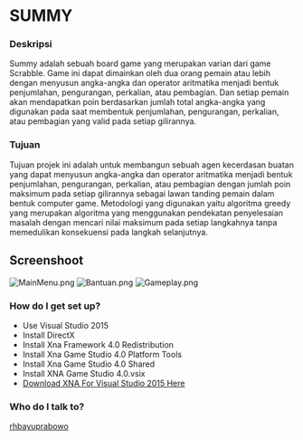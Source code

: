 # SUMMY #

### Deskripsi ###

Summy adalah sebuah board game yang merupakan varian dari game Scrabble. Game ini dapat dimainkan oleh dua orang pemain atau lebih dengan menyusun angka-angka dan operator aritmatika menjadi bentuk penjumlahan, pengurangan, perkalian, atau pembagian. Dan setiap pemain akan mendapatkan poin berdasarkan jumlah total angka-angka yang digunakan pada saat membentuk penjumlahan, pengurangan, perkalian, atau pembagian yang valid pada setiap gilirannya. 

### Tujuan ###

Tujuan projek ini adalah untuk membangun sebuah agen kecerdasan buatan yang dapat menyusun angka-angka dan operator aritmatika menjadi bentuk penjumlahan, pengurangan, perkalian, atau pembagian dengan jumlah poin maksimum pada setiap gilirannya sebagai lawan tanding pemain dalam bentuk computer game. Metodologi yang digunakan yaitu algoritma greedy yang merupakan algoritma yang menggunakan pendekatan penyelesaian masalah dengan mencari nilai maksimum pada setiap langkahnya tanpa memedulikan konsekuensi pada langkah selanjutnya.

## Screenshoot ##

![MainMenu.png](https://bitbucket.org/repo/GjRnop/images/1257416750-MainMenu.png)
![Bantuan.png](https://bitbucket.org/repo/GjRnop/images/3493031165-Bantuan.png)
![Gameplay.png](https://bitbucket.org/repo/GjRnop/images/807773152-Gameplay.png)


### How do I get set up? ###

* Use Visual Studio 2015
* Install DirectX
* Install Xna Framework 4.0 Redistribution
* Install Xna Game Studio 4.0 Platform Tools
* Install Xna Game Studio 4.0 Shared
* Install XNA Game Studio 4.0.vsix
* [Download XNA For Visual Studio 2015 Here](https://mxa.codeplex.com/releases/view/618279)


### Who do I talk to? ###

[rhbayuprabowo](https://github.com/rhbayuprabowo)

<!--
### All credit to ###
[Corné van Moorsel](http://www.cwali.nl/summy/summy.htm)
-->
